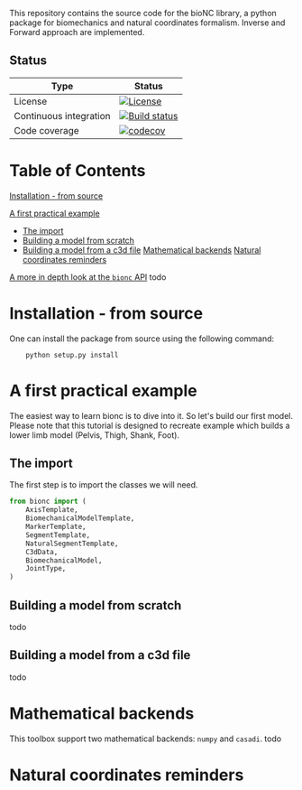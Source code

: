 
This repository contains the source code for the bioNC library, a python package for biomechanics and natural coordinates formalism.
Inverse and Forward approach are implemented.

## Status

| Type | Status |
|---|---|
| License | <a href="https://opensource.org/licenses/MIT"><img src="https://img.shields.io/badge/license-MIT-success" alt="License"/></a> |
| Continuous integration | [![Build status](https://github.com/Ipuch/bioNC/actions/workflows/run_tests.yml/badge.svg)](https://github.com/Ipuch/bioNC/actions/) |
| Code coverage | [![codecov](https://codecov.io/gh/ipuch/bionc/branch/main/graph/badge.svg)](https://codecov.io/gh/ipuch/bionc) |

# Table of Contents

[Installation - from source](#installation---from-source)

[A first practical example](#a-first-practical-example)
- [The import](#the-import)
- [Building a model from scratch](#building-a-model-from-scratch)
- [Building a model from a c3d file](#building-a-model-from-a-c3d-file)
[Mathematical backends](#mathematical-backends)
[Natural coordinates reminders](#natural-coordinates-reminders)

[A more in depth look at the `bionc` API](#a-more-in-depth-look-at-the-bionc-api)
 todo

# Installation - from source
One can install the package from source using the following command:
```
    python setup.py install
```

# A first practical example
The easiest way to learn bionc is to dive into it.
So let's build our first model.
Please note that this tutorial is designed to recreate example which builds a lower limb model (Pelvis, Thigh, Shank, Foot).

## The import
The first step is to import the classes we will need.
```python
from bionc import (
    AxisTemplate,
    BiomechanicalModelTemplate,
    MarkerTemplate,
    SegmentTemplate,
    NaturalSegmentTemplate,
    C3dData,
    BiomechanicalModel,
    JointType,
)
```

## Building a model from scratch

todo

## Building a model from a c3d file

todo

# Mathematical backends
This toolbox support two mathematical backends: `numpy` and `casadi`.
todo

# Natural coordinates reminders
